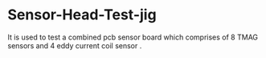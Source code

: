 # Sensor-Head-Test-jig
It is used to test a combined pcb sensor board which comprises of 8 TMAG sensors and 4 eddy current coil sensor .
